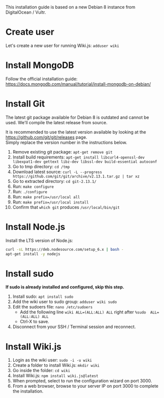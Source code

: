 <!-- TITLE: Install on Debian 8 -->
<!-- SUBTITLE: How to install Wiki.js on Debian 8 -->

This installation guide is based on a new Debian 8 instance from DigitalOcean / Vultr.
# Create user
Let's create a new user for running Wiki.js: `adduser wiki`
# Install MongoDB
Follow the official installation guide: https://docs.mongodb.com/manual/tutorial/install-mongodb-on-debian/
# Install Git
The latest git package available for Debian 8 is outdated and cannot be used. We'll compile the latest release from source.

It is recommended to use the latest version available by looking at the https://github.com/git/git/releases page.  
Simply replace the version number in the instructions below.

1. Remove existing git package: `apt-get remove git`
2. Install build requirements: `apt-get install libcurl4-openssl-dev libexpat1-dev gettext libz-dev libssl-dev build-essential autoconf`
3. Go to tmp directory: `cd /tmp`
4. Download latest source: `curl -L --progress https://github.com/git/git/archive/v2.13.1.tar.gz | tar xz`
5. Go to extracted directory: `cd git-2.13.1/`
6. Run: `make configure`
7. Run: `./configure`
8. Run: `make prefix=/usr/local all`
9. Run: `make prefix=/usr/local install`
10. Confirm that `which git` produces `/usr/local/bin/git`

# Install Node.js
Install the LTS version of Node.js:

```bash
curl -sL https://deb.nodesource.com/setup_6.x | bash -
apt-get install -y nodejs
```

# Install sudo
**If sudo is already installed and configured, skip this step.**

1. Install sudo: `apt install sudo`
2. Add the wiki user to sudo group: `adduser wiki sudo`
3. Edit the sudoers file: `nano /etc/sudoers`
	- Add the following line `wiki ALL=(ALL:ALL) ALL` right after `%sudo  ALL=(ALL:ALL) ALL`
	- Ctrl-X to save.
4. Disconnect from your SSH / Terminal session and reconnect.
# Install Wiki.js
1. Login as the wiki user: `sudo -i -u wiki`
2. Create a folder to install Wiki.js: `mkdir wiki`
3. Go inside the folder: `cd wiki`
4. Install Wiki.js: `npm install wiki.js@latest`
5. When prompted, select to run the configuration wizard on port 3000.
6. From a web browser, browse to your server IP on port 3000 to complete the installation.
